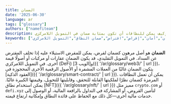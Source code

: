 ```yaml
---
title: الضمان
date: '2025-06-30'
language: ar
tags: ["glossary"]
authors: ["namefiteam"]
description: ما هو الضمان وكيف يمكن للنطاقات أن تكون بمثابة ضمان في التمويل اللامركزي (DeFi)؟
keywords: ["ضمان","أمان","إقراض","اقتراض","ضمان النطاق","التمويل اللامركزي"]
---
```


**الضمان** هو أصل مرهون كضمان لقرض، يمكن للمقرض الاستيلاء عليه إذا تخلف المقترض عن السداد. في التمويل التقليدي، قد يكون الضمان عقارات أو مركبات أو أصولًا قيمة أخرى. في التمويل اللامركزي (DeFi) و[الويب 3]({{ '/ar/glossary/web3/' | url }})، يتكون الضمان غالبًا من العملات المشفرة أو الأصول الرقمية الأخرى المحجوزة في [العقود الذكية]({{ '/ar/glossary/smart-contract/' | url }}). يمكن أن تعمل النطاقات المرمزة كضمان نظرًا لملكيتها القابلة للتحقق، وقابليتها للتحويل، وقيمتها الكبيرة غالبًا. يمكن استخدام نطاق [NFT]({{ '/ar/glossary/nft/' | url }}) مميز مثل `crypto.com` أو `defi.xyz` لتأمين القروض، أو المشاركة في التداول بالرافعة المالية، أو الوصول إلى خدمات مالية أخرى—كل ذلك مع الحفاظ على فائدة النطاق وإمكانية ارتفاع قيمته.